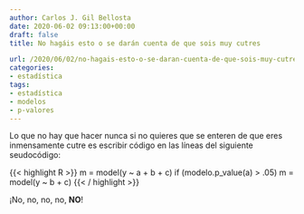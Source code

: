```yaml
---
author: Carlos J. Gil Bellosta
date: 2020-06-02 09:13:00+00:00
draft: false
title: No hagáis esto o se darán cuenta de que sois muy cutres

url: /2020/06/02/no-hagais-esto-o-se-daran-cuenta-de-que-sois-muy-cutres/
categories:
- estadística
tags:
- estadística
- modelos
- p-valores
---
```


Lo que no hay que hacer nunca si no quieres que se enteren de que eres inmensamente cutre es escribir código en las líneas del siguiente seudocódigo:

{{< highlight R >}}
m = model(y ~ a + b + c)
if (modelo.p_value(a) > .05)
    m = model(y ~ b + c)
{{< / highlight >}}

¡No, no, no, no, **NO**!









